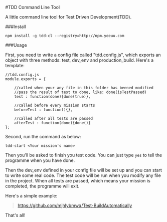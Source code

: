 #TDD Command Line Tool

A little command line tool for Test Driven Development(TDD).

###Install

    npm install -g tdd-cl --registry=http://npm.yeeuu.com
    

###Usage

First, you need to write a config file called "tdd.config.js", which exports an object with three methods: test, dev_env and production_build.
Here's a template:
    
    //tdd.config.js
    module.exports = {
    
        //called when your any file in this folder has beened modified
        //pass the result of test to done, like: done(isTestPassed)
        test : function(done){done(true)},
        
        //called before every mission starts
        beforeTest : function(){},
        
        //called after all tests are passed
        afterTest : function(done){done()}
    };

Second, run the command as below:
    
    tdd-start <Your mission's name>
    
Then you'll be asked to finish you test code. You can just type `yes` to tell the programme when you have done.

Then the dev_env defined in your config file will be set up and you can start to write some real code. The test code will be run when you modify any file in the project. When all tests are passed, which means your mission is completed, the programme will exit.

Here's a simple example:

>https://github.com/mjhlybmwq/Test-BuildAutomatically

That's all!



